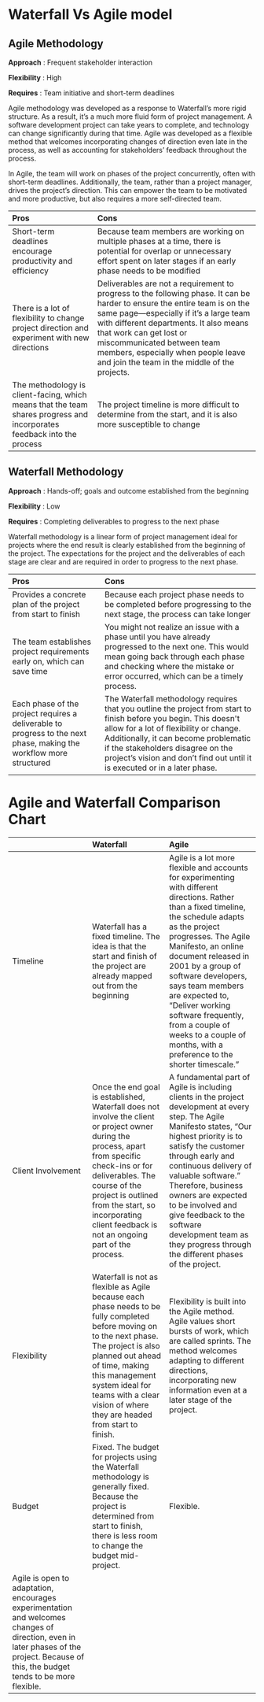 #  Waterfall Vs Agile model

## Agile Methodology
**Approach** : Frequent stakeholder interaction

**Flexibility** : High

**Requires** : Team initiative and short-term deadlines

Agile methodology was developed as a response to Waterfall’s more rigid structure. As a result, it’s a much more fluid form of project management. A software development project can take years to complete, and technology can change significantly during that time. Agile was developed as a flexible method that welcomes incorporating changes of direction even late in the process, as well as accounting for stakeholders’ feedback throughout the process.

In Agile, the team will work on phases of the project concurrently, often with short-term deadlines. Additionally, the team, rather than a project manager, drives the project’s direction. This can empower the team to be motivated and more productive, but also requires a more self-directed team.


|Pros|Cons|
|:--------------------------|:----------------------|
|Short-term deadlines encourage productivity and efficiency              |Because team members are working on multiple phases at a time, there is potential for overlap or unnecessary effort spent on later stages if an early phase needs to be modified|
|There is a lot of flexibility to change project direction and experiment with new directions  |Deliverables are not a requirement to progress to the following phase. It can be harder to ensure the entire team is on the same page—especially if it’s a large team with different departments. It also means that work can get lost or miscommunicated between team members, especially when people leave and join the team in the middle of the projects.|
|The methodology is client-facing, which means that the team shares progress and incorporates feedback into the process|The project timeline is more difficult to determine from the start, and it is also more susceptible to change|

## Waterfall Methodology
**Approach** : Hands-off; goals and outcome established from the beginning

**Flexibility** : Low

**Requires** : Completing deliverables to progress to the next phase

Waterfall methodology is a linear form of project management ideal for projects where the end result is clearly established from the beginning of the project. The expectations for the project and the deliverables of each stage are clear and are required in order to progress to the next phase.

|Pros|Cons|
|:--------------------------|:----------------------|
|Provides a concrete plan of the project from start to finish|Because each project phase needs to be completed before progressing to the next stage, the process can take longer|
|The team establishes project requirements early on, which can save time|You might not realize an issue with a phase until you have already progressed to the next one. This would mean going back through each phase and checking where the mistake or error occurred, which can be a timely process.|
|Each phase of the project requires a deliverable to progress to the next phase, making the workflow more structured|The Waterfall methodology requires that you outline the project from start to finish before you begin. This doesn't allow for a lot of flexibility or change. Additionally, it can become problematic if the stakeholders disagree on the project’s vision and don’t find out until it is executed or in a later phase.|


# Agile and Waterfall Comparison Chart

||Waterfall|Agile |
|:----|:--------------------------|:----------------------|
|Timeline|Waterfall has a fixed timeline. The idea is that the start and finish of the project are already mapped out from the beginning|Agile is a lot more flexible and accounts for experimenting with different directions. Rather than a fixed timeline, the schedule adapts as the project progresses. The Agile Manifesto, an online document released in 2001 by a group of software developers, says team members are expected to, “Deliver working software frequently, from a couple of weeks to a couple of months, with a preference to the shorter timescale.”|
|Client Involvement|Once the end goal is established, Waterfall does not involve the client or project owner during the process, apart from specific check-ins or for deliverables. The course of the project is outlined from the start, so incorporating client feedback is not an ongoing part of the process.|A fundamental part of Agile is including clients in the project development at every step. The Agile Manifesto states, “Our highest priority is to satisfy the customer through early and continuous delivery of valuable software.” Therefore, business owners are expected to be involved and give feedback to the software development team as they progress through the different phases of the project.|
|Flexibility|Waterfall is not as flexible as Agile because each phase needs to be fully completed before moving on to the next phase. The project is also planned out ahead of time, making this management system ideal for teams with a clear vision of where they are headed from start to finish.|Flexibility is built into the Agile method. Agile values short bursts of work, which are called sprints. The method welcomes adapting to different directions, incorporating new information even at a later stage of the project.|
|Budget|Fixed. The budget for projects using the Waterfall methodology is generally fixed. Because the project is determined from start to finish, there is less room to change the budget mid-project.|Flexible. 
Agile is open to adaptation, encourages experimentation and welcomes changes of direction, even in later phases of the project. Because of this, the budget tends to be more flexible.|

